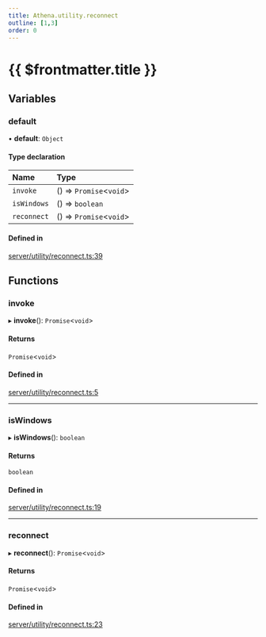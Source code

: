 ```yaml
---
title: Athena.utility.reconnect
outline: [1,3]
order: 0
---
```


# {{ $frontmatter.title }}


## Variables

### default

• **default**: `Object`

#### Type declaration

| Name | Type |
| :------ | :------ |
| `invoke` | () => `Promise`<`void`\> |
| `isWindows` | () => `boolean` |
| `reconnect` | () => `Promise`<`void`\> |

#### Defined in

[server/utility/reconnect.ts:39](https://github.com/Stuyk/altv-athena/blob/ae8402672/src/core/server/utility/reconnect.ts#L39)

## Functions

### invoke

▸ **invoke**(): `Promise`<`void`\>

#### Returns

`Promise`<`void`\>

#### Defined in

[server/utility/reconnect.ts:5](https://github.com/Stuyk/altv-athena/blob/ae8402672/src/core/server/utility/reconnect.ts#L5)

___

### isWindows

▸ **isWindows**(): `boolean`

#### Returns

`boolean`

#### Defined in

[server/utility/reconnect.ts:19](https://github.com/Stuyk/altv-athena/blob/ae8402672/src/core/server/utility/reconnect.ts#L19)

___

### reconnect

▸ **reconnect**(): `Promise`<`void`\>

#### Returns

`Promise`<`void`\>

#### Defined in

[server/utility/reconnect.ts:23](https://github.com/Stuyk/altv-athena/blob/ae8402672/src/core/server/utility/reconnect.ts#L23)
